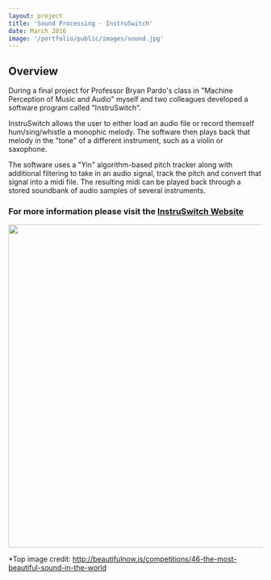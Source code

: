```yaml
---
layout: project
title: 'Sound Processing - InstruSwitch'
date: March 2016
image: '/portfolio/public/images/sound.jpg'
---
```


## Overview
During a final project for Professor Bryan Pardo's class in "Machine Perception of Music and Audio" myself and two colleagues developed a software program called "InstruSwitch".

InstruSwitch allows the user to either load an audio file or record themself hum/sing/whistle a monophic melody. The software then plays back that melody in the "tone" of a different instrument, such as a violin or saxophone. 

The software uses a "Yin" algorithm-based pitch tracker along with additional filtering to take in an audio signal, track the pitch and convert that signal into a midi file. The resulting midi can be played back through a stored soundbank of audio samples of several instruments. 

### For more information please visit the <a href="http://instruswitch.wix.com/eecs352">InstruSwitch Website</a>

<img src="/portfolio/public/images/GUI_opening.jpg" width="640" heigth="320"/>


*Top image credit: http://beautifulnow.is/competitions/46-the-most-beautiful-sound-in-the-world

